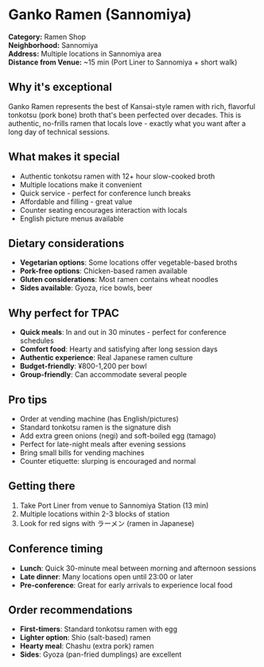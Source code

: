 # Ganko Ramen (Sannomiya)

**Category:** Ramen Shop  
**Neighborhood:** Sannomiya  
**Address:** Multiple locations in Sannomiya area  
**Distance from Venue:** ~15 min (Port Liner to Sannomiya + short walk)  

## Why it's exceptional

Ganko Ramen represents the best of Kansai-style ramen with rich, flavorful tonkotsu (pork bone) broth that's been perfected over decades. This is authentic, no-frills ramen that locals love - exactly what you want after a long day of technical sessions.

## What makes it special

- Authentic tonkotsu ramen with 12+ hour slow-cooked broth
- Multiple locations make it convenient
- Quick service - perfect for conference lunch breaks
- Affordable and filling - great value
- Counter seating encourages interaction with locals
- English picture menus available

## Dietary considerations

- **Vegetarian options**: Some locations offer vegetable-based broths
- **Pork-free options**: Chicken-based ramen available
- **Gluten considerations**: Most ramen contains wheat noodles
- **Sides available**: Gyoza, rice bowls, beer

## Why perfect for TPAC

- **Quick meals**: In and out in 30 minutes - perfect for conference schedules
- **Comfort food**: Hearty and satisfying after long session days
- **Authentic experience**: Real Japanese ramen culture
- **Budget-friendly**: ¥800-1,200 per bowl
- **Group-friendly**: Can accommodate several people

## Pro tips

- Order at vending machine (has English/pictures)
- Standard tonkotsu ramen is the signature dish
- Add extra green onions (negi) and soft-boiled egg (tamago)
- Perfect for late-night meals after evening sessions
- Bring small bills for vending machines
- Counter etiquette: slurping is encouraged and normal

## Getting there

1. Take Port Liner from venue to Sannomiya Station (13 min)
2. Multiple locations within 2-3 blocks of station
3. Look for red signs with ラーメン (ramen in Japanese)

## Conference timing

- **Lunch**: Quick 30-minute meal between morning and afternoon sessions
- **Late dinner**: Many locations open until 23:00 or later
- **Pre-conference**: Great for early arrivals to experience local food

## Order recommendations

- **First-timers**: Standard tonkotsu ramen with egg
- **Lighter option**: Shio (salt-based) ramen
- **Hearty meal**: Chashu (extra pork) ramen
- **Sides**: Gyoza (pan-fried dumplings) are excellent